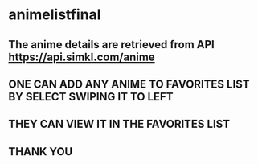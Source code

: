 # animelistfinal


## The anime details are retrieved from API https://api.simkl.com/anime

## ONE CAN ADD ANY ANIME TO FAVORITES LIST BY SELECT SWIPING IT TO LEFT

## THEY CAN VIEW IT IN THE FAVORITES LIST

## THANK YOU ##

